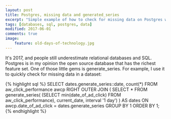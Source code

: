 ```yaml
---
layout: post
title: Postgres, missing data and generated_series
excerpt: "Simple example of how to check for missing data on Postgres with generated_series"
tags: [databases, sql, postgres, data]
modified: 2017-06-01
comments: true
image:
    feature: old-days-of-technology.jpg
---
```


It's 2017, and people still underestimate relational databases and SQL.
Postgres is in my opinion the open source database that has the richest feature set.
One of those little gems is generate_series.
For example, I use it to quickly check for missing data in a dataset:

{% highlight sql %}
SELECT dates.generate_series::date, count(*)
FROM aw_click_performance awcp
RIGHT OUTER JOIN (
	SELECT * FROM generate_series(
		(SELECT min(date_of_ad_click) FROM aw_click_performance),
		current_date,
		interval '1 day')
) AS dates ON awcp.date_of_ad_click = dates.generate_series
GROUP BY 1 ORDER BY 1;
{% endhighlight %}
